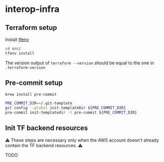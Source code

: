# interop-infra

## Terraform setup

Install [tfenv](https://github.com/tfutils/tfenv)

```bash
cd src/
tfenv install
```

The version output of `terraform --version` should be equal to the one in `.terraform-version`

## Pre-commit setup

```bash
brew install pre-commit

PRE_COMMIT_DIR=~/.git-template
git config --global init.templateDir ${PRE_COMMIT_DIR}
pre-commit init-templatedir -t pre-commit ${PRE_COMMIT_DIR}
```

## Init TF backend resources

⚠️ These steps are necessary only when the AWS account doesn't already contain the TF backend resources. ⚠️

TODO
